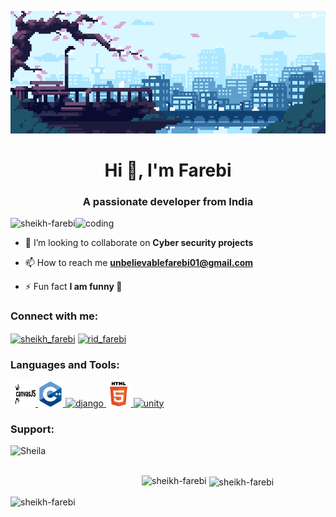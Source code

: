 ![logo](500d05bcbc3c80383458ee245122acb8.gif) 
<h1 align="center">Hi 👋, I'm Farebi</h1>
<h3 align="center">A passionate developer from India</h3>
<img align="right" alt="coding" width="400" src="https://encrypted-tbn0.gstatic.com/images?q=tbn:ANd9GcRtLZj6Xgs-6-ED3SyGDfiraEQX-EfmFN-F0A&usqp=CAU">
<p align="left"> <img src="https://komarev.com/ghpvc/?username=sheikh-farebi&label=Profile%20views&color=0e75b6&style=flat" alt="sheikh-farebi" /> </p>

- 👯 I’m looking to collaborate on **Cyber security projects**

- 📫 How to reach me **unbelievablefarebi01@gmail.com**

- ⚡ Fun fact **I am funny 🫣**

<h3 align="left">Connect with me:</h3>
<p align="left">
<a href="https://twitter.com/sheikh_farebi" target="blank"><img align="center" src="https://raw.githubusercontent.com/rahuldkjain/github-profile-readme-generator/master/src/images/icons/Social/twitter.svg" alt="sheikh_farebi" height="30" width="40" /></a>
<a href="https://www.youtube.com/c/rid_farebi" target="blank"><img align="center" src="https://raw.githubusercontent.com/rahuldkjain/github-profile-readme-generator/master/src/images/icons/Social/youtube.svg" alt="rid_farebi" height="30" width="40" /></a>
</p>

<h3 align="left">Languages and Tools:</h3>
<p align="left"> <a href="https://canvasjs.com" target="_blank" rel="noreferrer"> <img src="https://raw.githubusercontent.com/Hardik0307/Hardik0307/master/assets/canvasjs-charts.svg" alt="canvasjs" width="40" height="40"/> </a> <a href="https://www.w3schools.com/cpp/" target="_blank" rel="noreferrer"> <img src="https://raw.githubusercontent.com/devicons/devicon/master/icons/cplusplus/cplusplus-original.svg" alt="cplusplus" width="40" height="40"/> </a> <a href="https://www.djangoproject.com/" target="_blank" rel="noreferrer"> <img src="https://cdn.worldvectorlogo.com/logos/django.svg" alt="django" width="40" height="40"/> </a> <a href="https://www.w3.org/html/" target="_blank" rel="noreferrer"> <img src="https://raw.githubusercontent.com/devicons/devicon/master/icons/html5/html5-original-wordmark.svg" alt="html5" width="40" height="40"/> </a> <a href="https://unity.com/" target="_blank" rel="noreferrer"> <img src="https://www.vectorlogo.zone/logos/unity3d/unity3d-icon.svg" alt="unity" width="40" height="40"/> </a> </p>

<h3 align="left">Support:</h3>
<p><a href="https://www.buymeacoffee.com/Sheila"> <img align="left" src="https://cdn.buymeacoffee.com/buttons/v2/default-yellow.png" height="50" width="210" alt="Sheila" /></a></p><br><br>

<p><img align="left" src="https://github-readme-stats.vercel.app/api/top-langs?username=sheikh-farebi&show_icons=true&locale=en&layout=compact" alt="sheikh-farebi" /></p>

<p>&nbsp;<img align="center" src="https://github-readme-stats.vercel.app/api?username=sheikh-farebi&show_icons=true&locale=en" alt="sheikh-farebi" /></p>

<p><img align="center" src="https://github-readme-streak-stats.herokuapp.com/?user=sheikh-farebi&" alt="sheikh-farebi" /></p>
